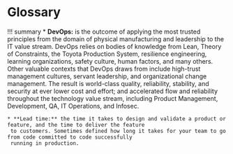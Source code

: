 # Glossary

!!! summary
    * **DevOps:** is the outcome of applying the most trusted principles from the domain of physical manufacturing and 
    leadership to the IT value stream. DevOps relies on bodies of knowledge from Lean, Theory of Constraints, the Toyota
    Production System, resilience engineering, learning organizations, safety culture, human factors, and many others. 
    Other valuable contexts that DevOps draws from include high-trust management cultures, servant leadership, and
    organizational change management. The result is world-class quality, reliability, stability, and security at ever 
    lower cost and effort; and accelerated flow and reliability throughout the technology value stream, including 
    Product Management, Development, QA, IT Operations, and Infosec.
    
    * **Lead time:** the time it takes to design and validate a product or feature, and the time to deliver the feature
     to customers. Sometimes defined how long it takes for your team to go from code committed to code successfully 
     running in production.